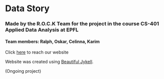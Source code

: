 # Data Story

### Made by the R.O.C.K Team for the project in the course CS-401 Applied Data Analysis at EPFL

#### Team members: Ralph, Oskar, Celinna, Karim

Click [here](https://ohallstrom.github.io/data-story/) to reach our website

Website was created using [Beautiful Jykell](https://github.com/daattali/beautiful-jekyll).

(Ongoing project)
